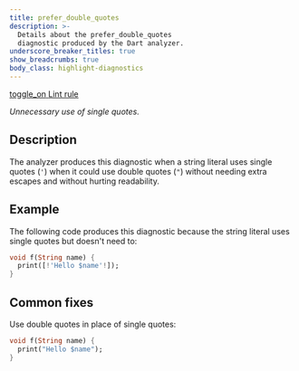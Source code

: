 ```yaml
---
title: prefer_double_quotes
description: >-
  Details about the prefer_double_quotes
  diagnostic produced by the Dart analyzer.
underscore_breaker_titles: true
show_breadcrumbs: true
body_class: highlight-diagnostics
---
```


<div class="tags">
  <a class="tag-label"
      href="/tools/linter-rules/prefer_double_quotes"
      title="Learn about the lint rule that enables this diagnostic."
      aria-label="Learn about the lint rule that enables this diagnostic."
      target="_blank">
    <span class="material-symbols" aria-hidden="true">toggle_on</span>
    <span>Lint rule</span>
  </a>
</div>

_Unnecessary use of single quotes._

## Description

The analyzer produces this diagnostic when a string literal uses single
quotes (`'`) when it could use double quotes (`"`) without needing extra
escapes and without hurting readability.

## Example

The following code produces this diagnostic because the string literal
uses single quotes but doesn't need to:

```dart
void f(String name) {
  print([!'Hello $name'!]);
}
```

## Common fixes

Use double quotes in place of single quotes:

```dart
void f(String name) {
  print("Hello $name");
}
```
